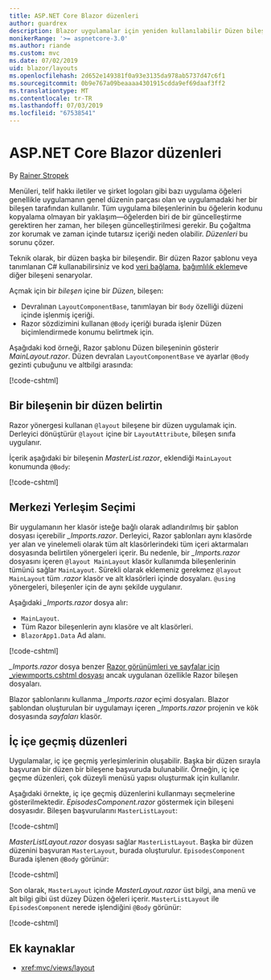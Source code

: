 ```yaml
---
title: ASP.NET Core Blazor düzenleri
author: guardrex
description: Blazor uygulamalar için yeniden kullanılabilir Düzen bileşenlerinin nasıl oluşturulacağını öğrenin.
monikerRange: '>= aspnetcore-3.0'
ms.author: riande
ms.custom: mvc
ms.date: 07/02/2019
uid: blazor/layouts
ms.openlocfilehash: 2d652e149381f0a93e3135da978ab5737d47c6f1
ms.sourcegitcommit: 0b9e767a09beaaaa4301915cdda9ef69daaf3ff2
ms.translationtype: MT
ms.contentlocale: tr-TR
ms.lasthandoff: 07/03/2019
ms.locfileid: "67538541"
---
```

# <a name="aspnet-core-blazor-layouts"></a>ASP.NET Core Blazor düzenleri

By [Rainer Stropek](https://www.timecockpit.com)

Menüleri, telif hakkı iletiler ve şirket logoları gibi bazı uygulama öğeleri genellikle uygulamanın genel düzenin parçası olan ve uygulamadaki her bir bileşen tarafından kullanılır. Tüm uygulama bileşenlerinin bu öğelerin kodunu kopyalama olmayan bir yaklaşım&mdash;öğelerden biri de bir güncelleştirme gerektiren her zaman, her bileşen güncelleştirilmesi gerekir. Bu çoğaltma zor korumak ve zaman içinde tutarsız içeriği neden olabilir. *Düzenleri* bu sorunu çözer.

Teknik olarak, bir düzen başka bir bileşendir. Bir düzen Razor şablonu veya tanımlanan C# kullanabilirsiniz ve kod [veri bağlama](xref:blazor/components#data-binding), [bağımlılık ekleme](xref:blazor/dependency-injection)ve diğer bileşeni senaryolar.

Açmak için bir *bileşen* içine bir *Düzen*, bileşen:

* Devralınan `LayoutComponentBase`, tanımlayan bir `Body` özelliği düzeni içinde işlenmiş içeriği.
* Razor sözdizimini kullanan `@Body` içeriği burada işlenir Düzen biçimlendirmede konumu belirtmek için.

Aşağıdaki kod örneği, Razor şablonu Düzen bileşeninin gösterir *MainLayout.razor*. Düzen devralan `LayoutComponentBase` ve ayarlar `@Body` gezinti çubuğunu ve altbilgi arasında:

[!code-cshtml[](layouts/sample_snapshot/3.x/MainLayout.razor?highlight=1,13)]

## <a name="specify-a-layout-in-a-component"></a>Bir bileşenin bir düzen belirtin

Razor yönergesi kullanan `@layout` bileşene bir düzen uygulamak için. Derleyici dönüştürür `@layout` içine bir `LayoutAttribute`, bileşen sınıfa uygulanır.

İçerik aşağıdaki bir bileşenin *MasterList.razor*, eklendiği `MainLayout` konumunda `@Body`:

[!code-cshtml[](layouts/sample_snapshot/3.x/MasterList.razor?highlight=1)]

## <a name="centralized-layout-selection"></a>Merkezi Yerleşim Seçimi

Bir uygulamanın her klasör isteğe bağlı olarak adlandırılmış bir şablon dosyası içerebilir *_Imports.razor*. Derleyici, Razor şablonları aynı klasörde yer alan ve yinelemeli olarak tüm alt klasörlerindeki tüm içeri aktarmaları dosyasında belirtilen yönergeleri içerir. Bu nedenle, bir *_Imports.razor* dosyasını içeren `@layout MainLayout` klasör kullanımda bileşenlerinin tümünü sağlar `MainLayout`. Sürekli olarak eklemeniz gerekmez `@layout MainLayout` tüm *.razor* klasör ve alt klasörleri içinde dosyaları. `@using` yönergeleri, bileşenler için de aynı şekilde uygulanır.

Aşağıdaki *_Imports.razor* dosya alır:

* `MainLayout`.
* Tüm Razor bileşenlerin aynı klasöre ve alt klasörleri.
* `BlazorApp1.Data` Ad alanı.
 
[!code-cshtml[](layouts/sample_snapshot/3.x/_Imports.razor)]

*_Imports.razor* dosya benzer [Razor görünümleri ve sayfalar için _viewımports.cshtml dosyası](xref:mvc/views/layout#importing-shared-directives) ancak uygulanan özellikle Razor bileşen dosyaları.

Blazor şablonlarını kullanma *_Imports.razor* eçimi dosyaları. Blazor şablondan oluşturulan bir uygulamayı içeren *_Imports.razor* projenin ve kök dosyasında *sayfaları* klasör.

## <a name="nested-layouts"></a>İç içe geçmiş düzenleri

Uygulamalar, iç içe geçmiş yerleşimlerinin oluşabilir. Başka bir düzen sırayla başvuran bir düzen bir bileşene başvuruda bulunabilir. Örneğin, iç içe geçme düzenleri, çok düzeyli menüsü yapısı oluşturmak için kullanılır.

Aşağıdaki örnekte, iç içe geçmiş düzenlerini kullanmayı seçmelerine gösterilmektedir. *EpisodesComponent.razor* göstermek için bileşeni dosyasıdır. Bileşen başvurularını `MasterListLayout`:

[!code-cshtml[](layouts/sample_snapshot/3.x/EpisodesComponent.razor?highlight=1)]

*MasterListLayout.razor* dosyası sağlar `MasterListLayout`. Başka bir düzen düzenini başvuran `MasterLayout`, burada oluşturulur. `EpisodesComponent` Burada işlenen `@Body` görünür:

[!code-cshtml[](layouts/sample_snapshot/3.x/MasterListLayout.razor?highlight=1,9)]

Son olarak, `MasterLayout` içinde *MasterLayout.razor* üst bilgi, ana menü ve alt bilgi gibi üst düzey Düzen öğeleri içerir. `MasterListLayout` ile `EpisodesComponent` nerede işlendiğini `@Body` görünür:

[!code-cshtml[](layouts/sample_snapshot/3.x/MasterLayout.razor?highlight=6)]

## <a name="additional-resources"></a>Ek kaynaklar

* <xref:mvc/views/layout>
